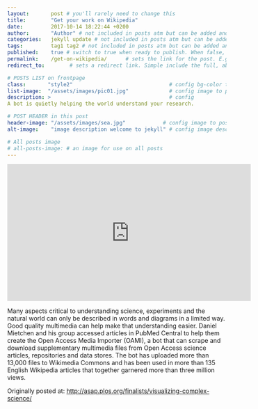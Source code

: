 ```yaml
---
layout:       post # you'll rarely need to change this
title:        "Get your work on Wikipedia"
date:         2017-10-14 18:22:44 +0200
author:       "Author" # not included in posts atm but can be added and used later
categories:   jekyll update # not included in posts atm but can be added and used later
tags:         tag1 tag2 # not included in posts atm but can be added and used later
published:    true # switch to true when ready to publish. When false, you can check your links and share drafts using the github file for this page e.g https://github.com/sparcopen/open-to/blob/master/_posts/2017-04-10-welcome-to-jekyll.markdown
permalink:    /get-on-wikipedia/      # sets the link for the post. E.g permalink: /battle-disease/
redirect_to:        # sets a redirect link. Simple include the full, absolute link you want below

# POSTS LIST on frontpage
class:       "style2"                               # config bg-color to post list card (1 to 5)
list-image:  "/assets/images/pic01.jpg"             # config image to post list card (1 to 15 are generic colors and will fit with anything used if no images can be found)
description: >                                      # config
A bot is quietly helping the world understand your research.

# POST HEADER in this post
header-image: "/assets/images/sea.jpg"            # config image to post header
alt-image:    "image description welcome to jekyll" # config image description to alt att.

# All posts image
# all-posts-image: # an image for use on all posts
---
```

<iframe width="560" height="315" src="https://www.youtube.com/embed/dS62HPURNWk" frameborder="0" allowfullscreen></iframe>

Many aspects critical to understanding science, experiments and the natural world can only be described in words and diagrams in a limited way. Good quality multimedia can help make that understanding easier. Daniel Mietchen and his group accessed articles in PubMed Central to help them create the Open Access Media Importer (OAMI), a bot that can scrape and download supplementary multimedia files from Open Access science articles, repositories and data stores.  The bot has uploaded more than 13,000 files to Wikimedia Commons and has been used in more than 135 English Wikipedia articles that together garnered more than three million views.

Originally posted at: http://asap.plos.org/finalists/visualizing-complex-science/
